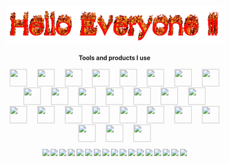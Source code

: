 <!-- <h1 align = "center"> Hello There!🌈🌠🌟</h1> -->
<p align = "center"><img src="/welcomeFriend.gif"/></p>
<!-- 
![-----------------------------------------------------](https://raw.githubusercontent.com/andreasbm/readme/master/assets/lines/rainbow.png)

- 🧿 My journey for coding started in the **beginning of 2021** with the *Full Stack Web Development Boot camp*. In the meantime, I'm moving forward by creating new content and applications frequently while expanding my tools and languages.\
  I currently write `JavaScript` and `C++` however, I'm aiming to learn `Python`, `Java` and `C#` in the future. I would love to work on building *games*, *automated systems* and *computer applications*. I'm also interested in *testing* and *cyber-security* however, as we all know, all these require many hours and consistent steps🏇🏁

- 💻 I’m currently working on **AWS**.

- ✍️ I’m currently learning `Python`.

- 💬 Please feel free to reach out to me for asking any questions regarding my current applications or for any general questions. I would love to contribute to any kind of idea or to a project, even though I'm still new within this field, I'll do my best to have a positive impact.


![-----------------------------------------------------](https://raw.githubusercontent.com/andreasbm/readme/master/assets/lines/rainbow.png)

<h3 align = "center">Connect with me!</h3>
<p align="center">
  <a href="https://www.linkedin.com/in/kemaldemirgil/" target="_blank"><img src="https://img.shields.io/badge/LinkedIn-0077B5?style=flat-square&logo=linkedin&logoColor=white"/></a>
  <a href="mailto: kemal.demirgil@hotmail.com" target="_blank"><img src="https://img.shields.io/badge/Gmail-D14836?style=flat-square&logo=gmail&logoColor=white"/></a>
</p>

<h5 align = "center">Meteor Rush!<br><br>
<img src="/v0id2.gif"
<br></h5>
<p align = "center">
  
<img src="https://profile-counter.glitch.me/kemaldemirgil/count.svg"/>
</p>
-->
<h4 align="center">Tools and products I use</h4>
<p align="center">
  <img src="https://www.vectorlogo.zone/logos/w3_html5/w3_html5-icon.svg" width="40" height="40"/> &nbsp;&nbsp;&nbsp;&nbsp;
  <img src="https://www.vectorlogo.zone/logos/javascript/javascript-vertical.svg" width="40" height="40"/> &nbsp;&nbsp;&nbsp;&nbsp;
  <img src="https://www.vectorlogo.zone/logos/reactjs/reactjs-icon.svg" width="40" height="40"/> &nbsp;&nbsp;&nbsp;&nbsp;
  <img src="https://www.vectorlogo.zone/logos/mongodb/mongodb-icon.svg" width="40" height="40"/> &nbsp;&nbsp;&nbsp;&nbsp;
  <img src="https://www.vectorlogo.zone/logos/nodemonio/nodemonio-icon.svg" width="40" height="40"/> &nbsp;&nbsp;&nbsp;&nbsp;
  <img src="https://www.vectorlogo.zone/logos/graphql/graphql-icon.svg" width="40" height="40"/> &nbsp;&nbsp;&nbsp;&nbsp;
  <img src="https://www.vectorlogo.zone/logos/sequelizejs/sequelizejs-icon.svg" width="40" height="40"/> &nbsp;&nbsp;&nbsp;&nbsp;
  <img src="https://www.vectorlogo.zone/logos/arduino/arduino-icon.svg" width="40" height="40"/> &nbsp;&nbsp;&nbsp;&nbsp;
  <img src="https://www.vectorlogo.zone/logos/gnu_bash/gnu_bash-icon.svg" width="40" height="40"/> &nbsp;&nbsp;&nbsp;&nbsp;
  <img src="https://www.vectorlogo.zone/logos/getpostman/getpostman-icon.svg" width="40" height="40"/> &nbsp;&nbsp;&nbsp;&nbsp;
  <img src="https://www.vectorlogo.zone/logos/linux/linux-icon.svg" width="40" height="40"/> &nbsp;&nbsp;&nbsp;&nbsp;
  <img src="https://www.vectorlogo.zone/logos/js_webpack/js_webpack-icon.svg" width="40" height="40"/> &nbsp;&nbsp;&nbsp;&nbsp;
  <img src="https://www.vectorlogo.zone/logos/jquery/jquery-icon.svg" width="40" height="40"/> &nbsp;&nbsp;&nbsp;&nbsp;
  <img src="https://www.vectorlogo.zone/logos/nodejs/nodejs-icon.svg" width="40" height="40"/> &nbsp;&nbsp;&nbsp;&nbsp;
  <img src="https://www.vectorlogo.zone/logos/npmjs/npmjs-icon.svg" width="40" height="40"/> &nbsp;&nbsp;&nbsp;&nbsp;
  <img src="https://www.vectorlogo.zone/logos/eslint/eslint-icon.svg" width="40" height="40"/> &nbsp;&nbsp;&nbsp;&nbsp;
  <img src="https://www.vectorlogo.zone/logos/getbootstrap/getbootstrap-icon.svg" width="40" height="40"/> &nbsp;&nbsp;&nbsp;&nbsp;
  <img src="https://www.vectorlogo.zone/logos/markdown-here/markdown-here-icon.svg" width="40" height="40"/> &nbsp;&nbsp;&nbsp;&nbsp;
  <img src="https://www.vectorlogo.zone/logos/git-scm/git-scm-icon.svg" width="40" height="40"/> &nbsp;&nbsp;&nbsp;&nbsp;
  <img src="https://www.vectorlogo.zone/logos/mysql/mysql-icon.svg" width="40" height="40"/> &nbsp;&nbsp;&nbsp;&nbsp;
  <img src="https://www.vectorlogo.zone/logos/jestjsio/jestjsio-icon.svg" width="40" height="40"/> &nbsp;&nbsp;&nbsp;&nbsp;
  <img src="https://www.vectorlogo.zone/logos/heroku/heroku-icon.svg" width="40" height="40"/> &nbsp;&nbsp;&nbsp;&nbsp;
  <img src="https://www.vectorlogo.zone/logos/ubuntu/ubuntu-tile.svg" width="40" height="40"/> &nbsp;&nbsp;&nbsp;&nbsp;
  <img src="https://www.vectorlogo.zone/logos/unity3d/unity3d-icon.svg" width="40" height="40"/> &nbsp;&nbsp;&nbsp;&nbsp;
  <img src="https://www.vectorlogo.zone/logos/raspberrypi/raspberrypi-icon.svg" width="40" height="40"/> &nbsp;&nbsp;&nbsp;&nbsp;
  <img src="https://www.vectorlogo.zone/logos/expressjs/expressjs-icon.svg" width="40" height="40"/> &nbsp;&nbsp;&nbsp;&nbsp;
</p> 


<!-- 
![Trophies](https://github-profile-trophy.vercel.app/?username=kemaldemirgil&theme=onedark&column=5&margin-w=60&margin-h=20)

<p align="center">
  <p><img align="center" src="https://github-readme-stats.vercel.app/api?username=kemaldemirgil&theme=tokyonight&show_icons=true" alt="kemaldemirgil" /></p>
   <p><img align="center" src="https://github-readme-streak-stats.herokuapp.com/?user=kemaldemirgil" alt="kemaldemirgil" /></p>
   <p><img align="center" src="https://github-readme-stats.vercel.app/api/top-langs/?username=kemaldemirgil&layout=compact&hide=html" alt="kemaldemirgil" /></p>
</p> -->

<!-- 
<p align="center"><img src="https://visitor-badge.glitch.me/badge?style=flat-square&page_id=kemaldemirgil"/>  &nbsp; &nbsp;</p> -->

<p align="center">
  <img src="https://img.shields.io/badge/-HTML5-red?logo=html5&logoColor=white&style=plastic"/>
  <img src="https://img.shields.io/badge/-CSS3-blue?logo=css3&logoColor=white&style=plastic"/>
  <img src="https://img.shields.io/badge/-JavaScript-yellow?logo=javascript&logoColor=white&style=plastic"/>
  <img src="https://img.shields.io/badge/-JQuery-blue?logo=jquery&logoColor=white&style=plastic"/>
  <img src="https://img.shields.io/badge/-Node.js-green?logo=node.js&logoColor=white&style=plastic"/>
  <img src="https://img.shields.io/badge/npm-CB3837?style=plastic&logo=npm&logoColor=white"/>
  <img src="https://img.shields.io/badge/Express.js-000000?style=plastic&logo=express&logoColor=white"/>
  <img src="https://img.shields.io/badge/-Bootstrap-purple?logo=bootstrap&logoColor=white&style=plastic"/>
  <img src="https://img.shields.io/badge/-Git-red?logo=git&logoColor=white&style=plastic"/>
  <img src="https://img.shields.io/badge/-C++-lightblue?logo=c%2B%2B&ogoColor=white&style=plastic"/>
  <img src="https://img.shields.io/badge/MySQL-%2300f.svg?&style=plastic&logo=mysql&logoColor=white"/>
  <img src="https://img.shields.io/badge/-Jest-%23C21325?&style=plastic&logo=jest&logoColor=white"/>
  <img src="https://img.shields.io/badge/Heroku-430098?style=plastic&logo=heroku&logoColor=white"/>
  <img src="https://img.shields.io/badge/-Markdown-black?logo=markdown&logoColor=white&style=plastic"/>
  <img src="https://img.shields.io/badge/unity%20-%23000000.svg?&style=plastic&logo=unity&logoColor=white"/>
  <img src="https://img.shields.io/badge/Ubuntu-E95420?style=plastic&logo=ubuntu&logoColor=white"/>
  <img src="https://img.shields.io/badge/-Raspberry%20Pi-C51A4A?style=plastic&logo=Raspberry-Pi"/>
</p>



<!--
**kemaldemirgil/kemaldemirgil** is a ✨ _special_ ✨ repository because its `README.md` (this file) appears on your GitHub profile.

  Here are some ideas to get you started:

  - 🔭 I’m currently working on ...
  - 🌱 I’m currently learning ...
  - 👯 I’m looking to collaborate on ...
  - 🤔 I’m looking for help with ...
  - 💬 Ask me about ...
  - 📫 How to reach me: ...
  - 😄 Pronouns: ...
  - ⚡ Fun fact: ...
-->
